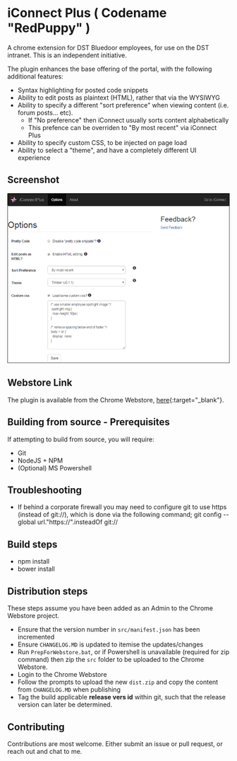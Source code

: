 iConnect Plus ( Codename "RedPuppy" )
======================================
A chrome extension for DST Bluedoor employees, for use on the DST intranet.
This is an independent initiative.

The plugin enhances the base offering of the portal, with the following additional features:

- Syntax highlighting for posted code snippets
- Ability to edit posts as plaintext (HTML), rather that via the WYSIWYG
- Ability to specify a different "sort preference" when viewing content (i.e. forum posts... etc).
  - If "No preference" then iConnect usually sorts content alphabetically
  - This prefence can be overriden to "By most recent" via iConnect Plus
- Ability to specify custom CSS, to be injected on page load
- Ability to select a "theme", and have a completely different UI experience


## Screenshot

![iConnect Plus Screenshot][screenshot]

## Webstore Link

The plugin is available from the Chrome Webstore, [here]([https://chrome.google.com/webstore/detail/iconnectplus-bluedoor/gaipmclnjcnaepijeohadnbpmejeiiii]){:target="_blank"}.


## Building from source - Prerequisites

If attempting to build from source, you will require:

- Git
- NodeJS + NPM
- (Optional) MS Powershell

## Troubleshooting

- If behind a corporate firewall you may need to configure git to use https (instead of git://), which is done via the following command;
    git config --global url."https://".insteadOf git://


## Build steps

- npm install
- bower install


## Distribution steps

These steps assume you have been added as an Admin to the Chrome Webstore project.

- Ensure that the version number in `src/manifest.json` has been incremented
- Ensure `CHANGELOG.MD` is updated to itemise the updates/changes
- Run `PrepForWebstore.bat`, or if Powershell is unavailable (required for zip command) then zip the `src` folder to be uploaded to the Chrome Webstore.
- Login to the Chrome Webstore
- Follow the prompts to upload the new `dist.zip` and copy the content from `CHANGELOG.MD` when publishing
- Tag the build applicable **release vers id** within git, such that the release version can later be determined.


## Contributing

Contributions are most welcome.
Either submit an issue or pull request, or reach out and chat to me.


[screenshot]: webstore-assets/screenshot_800x610_border.png  "Options page"